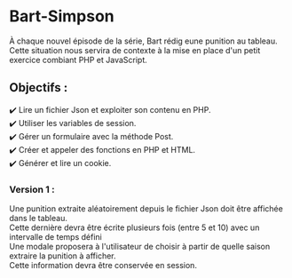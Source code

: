 # Bart-Simpson
À chaque nouvel épisode de la série, Bart rédig eune punition au tableau.  
Cette situation nous servira de contexte à la mise en place d'un petit exercice combiant PHP et JavaScript.
## Objectifs :
:heavy_check_mark: Lire un fichier Json et exploiter son contenu en PHP.  
:heavy_check_mark: Utiliser les variables de session.  
:heavy_check_mark: Gérer un formulaire avec la méthode Post.  
:heavy_check_mark: Créer et appeler des fonctions en PHP et HTML.   
:heavy_check_mark: Générer et lire un cookie. 
### Version 1 :
Une punition extraite aléatoirement depuis le fichier Json doit être affichée dans le tableau.  
Cette dernière devra être écrite plusieurs fois (entre 5 et 10) avec un intervalle de temps défini  
Une modale proposera à l'utilisateur de choisir à partir de quelle saison extraire la punition à afficher.  
Cette information devra être conservée en session.

